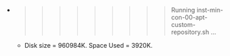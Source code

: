 * >>>>>>>>> Running inst-min-con-00-apt-custom-repository.sh ...
  * Disk size = 960984K. Space Used = 3920K.

